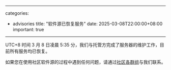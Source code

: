 
---
categories:
  - advisories
title: "软件源已恢复服务"
date: 2025-03-08T22:00:00+08:00
important: true
---


UTC+8 时间 3 月 8 日凌晨 5:35 分，我们与托管方完成了服务器的维护工作，目前所有服务均已恢复。

如果您在使用社区软件源的过程中遇到任何问题，请通过[社区各群组](https://aosc.io/contact)与我们联系。
